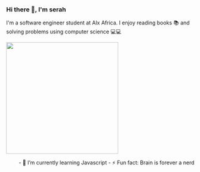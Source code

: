 ### Hi there 👋, I'm serah

I'm a software engineer student at Alx Africa. I enjoy reading books 📚 and solving problems using computer science 💻💻

<p align="left">
<img src="https://github.com/M0nica/M0nica/blob/main/octomonica/m0nica-octocat-rotating.gif" width="300">
<p align="right">
- 🌱 I’m currently learning Javascript
- ⚡ Fun fact: Brain is forever a nerd
</P>

